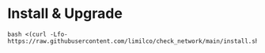 # Install & Upgrade

```
bash <(curl -Lfo- https://raw.githubusercontent.com/limilco/check_network/main/install.sh)
```
